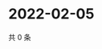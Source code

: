 # 2022-02-05

共 0 条

<!-- BEGIN WEIBO -->
<!-- 最后更新时间 Sat Feb 05 2022 04:10:01 GMT+0800 (China Standard Time) -->

<!-- END WEIBO -->
